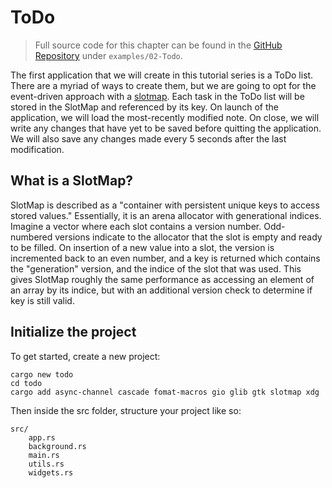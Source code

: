 # ToDo

> Full source code for this chapter can be found in the [GitHub Repository](https://github.com/mmstick/gtkrs-tutorials) under `examples/02-Todo`.

The first application that we will create in this tutorial series is a ToDo list. There are a myriad of ways to create them, but we are going to opt for the event-driven approach with a [slotmap](https://docs.rs/slotmap). Each task in the ToDo list will be stored in the SlotMap and referenced by its key. On launch of the application, we will load the most-recently modified note. On close, we will write any changes that have yet to be saved before quitting the application. We will also save any changes made every 5 seconds after the last modification.

## What is a SlotMap?

SlotMap is described as a "container with persistent unique keys to access stored values." Essentially, it is an arena allocator with generational indices. Imagine a vector where each slot contains a version number. Odd-numbered versions indicate to the allocator that the slot is empty and ready to be filled. On insertion of a new value into a slot, the version is incremented back to an even number, and a key is returned which contains the "generation" version, and the indice of the slot that was used. This gives SlotMap roughly the same performance as accessing an element of an array by its indice, but with an additional version check to determine if key is still valid.

## Initialize the project

To get started, create a new project:

```
cargo new todo
cd todo
cargo add async-channel cascade fomat-macros gio glib gtk slotmap xdg
```

Then inside the src folder, structure your project like so:

```
src/
    app.rs
    background.rs
    main.rs
    utils.rs
    widgets.rs
```
